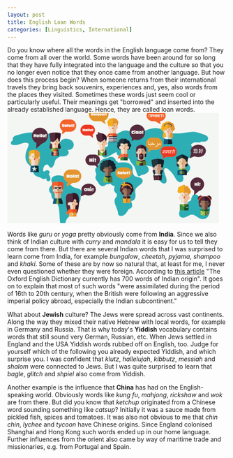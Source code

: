 ```yaml
---
layout: post
title: English Loan Words
categories: [Linguistics, International]
---
```


Do you know where all the words in the English language come from? They come from all over the world. Some words have been around for so long that they have fully integrated into the language and the culture so that you no longer even notice that they once came from another language. But how does this process begin? When someone returns from their international travels they bring back souvenirs, experiences and, yes, also words from the places they visited. Sometimes these words just seem cool or particularly useful. Their meanings get "borrowed" and inserted into the already established language. Hence, they are called loan words.
![](/images/worldLanguages.gif)

Words like *guru* or *yoga* pretty obviously come from **India**. Since we also think of Indian culture with *curry* and *mandala* it is easy for us to tell they come from there. But there are several Indian words that I was surprised to learn come from India, for example *bungalow*, *cheetah*, *pyjama*, *shampoo* and *khaki*. Some of these are by now so natural that, at least for me, I never even questioned whether they were foreign. According to [this article](http://www.wmich.edu/dialogues/themes/indianwords.htm) "The Oxford English Dictionary currently has 700 words of Indian origin". It goes on to explain that most of such words "were assimilated during the period of 16th to 20th century, when the British were following an aggressive imperial policy abroad, especially the Indian subcontinent."

What about **Jewish** culture? The Jews were spread across vast continents. Along the way they mixed their native Hebrew with local words, for example in Germany and Russia. That is why today's **Yiddish** vocabulary contains words that still sound very German, Russian, etc. When Jews settled in England and the USA Yiddish words rubbed off on English, too. Judge for yourself which of the following you already expected Yiddish, and which surprise you. I was confident that *klutz*, *hallelujah*, *kibbutz*, *messiah* and *shalom* were connected to Jews. But I was quite surprised to learn that *bagle*, *glitch* and *shpiel* also come from Yiddish.

Another example is the influence that **China** has had on the English-speaking world. Obviously words like *kung fu*, *mahjong*, *rickshaw* and *wok* are from there. But did you know that *ketchup* originated from a Chinese word sounding something like *catsup*? Initially it was a sauce made from pickled fish, spices and tomatoes. It was also not obvious to me that *chin chin*, *lychee* and *tycoon* have Chinese origins. Since England colonised Shanghai and Hong Kong such words ended up in our home language. Further influences from the orient also came by way of maritime trade and missionaries, e.g. from Portugal and Spain.